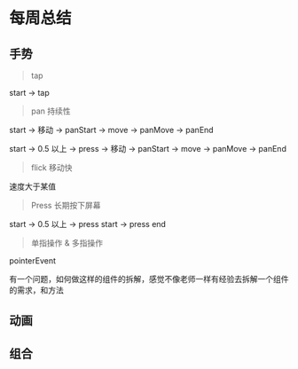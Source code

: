 # 每周总结

## 手势

> tap

start -> tap

> pan 持续性

start -> 移动 -> panStart -> move -> panMove -> panEnd

start -> 0.5 以上 -> press -> 移动 -> panStart -> move -> panMove -> panEnd

> flick 移动快

速度大于某值

> Press 长期按下屏幕

start -> 0.5 以上 -> press start -> press end

> 单指操作 & 多指操作

pointerEvent

有一个问题，如何做这样的组件的拆解，感觉不像老师一样有经验去拆解一个组件的需求，和方法

## 动画

## 组合